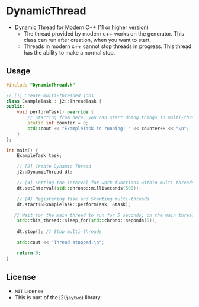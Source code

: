 # DynamicThread

- Dynamic Thread for Modern C++ (11 or higher version)
   - The thread provided by modern c++ works on the generator. This class can run after creation, when you want to start.
   - Threads in modern c++ cannot stop threads in progress. This thread has the ability to make a normal stop. 

## Usage

```cpp
#include "DynamicThread.h" 

// [1] Create multi-threaded jobs
class ExampleTask : j2::ThreadTask {
public:
    void performTask() override {
        // Starting from here, you can start doing things in multi-threads
        static int counter = 0;
        std::cout << "ExampleTask is running: " << counter++ << "\n";
    }
};

int main() {
    ExampleTask task;

    // [2] Create Dynamic Thread	
    j2::DynamicThread dt;

    // [3] Setting the interval for work functions within multi-threads (default 500ms)
    dt.setInterval(std::chrono::milliseconds(500));

    // [4] Registering task and Starting multi-threads
    dt.start(&ExampleTask::performTask, &task);

   // Wait for the main thread to run for 5 seconds, on the main thread.
    std::this_thread::sleep_for(std::chrono::seconds(5)); 
	
    dt.stop(); // Stop multi-threads

    std::cout << "Thread stopped.\n";

    return 0;
}
```

## License
- `MIT` License
- This is part of the j2(`jaytwo`) library.
